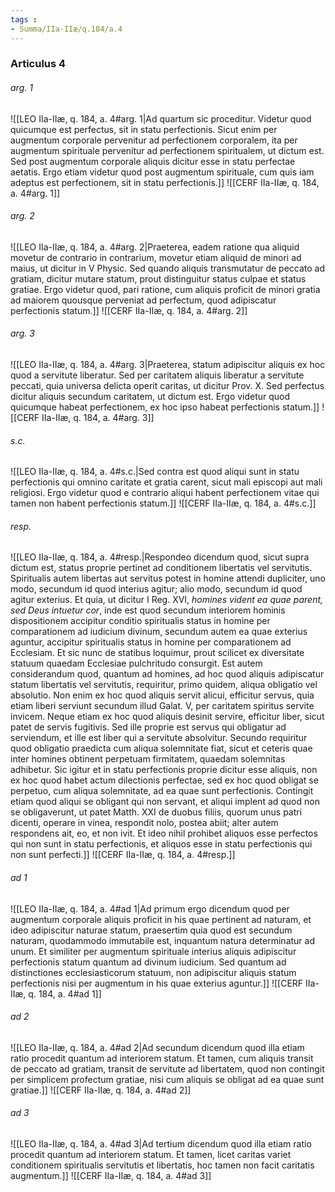 ```yaml
---
tags : 
- Summa/IIa-IIæ/q.184/a.4
---
```


### Articulus 4

###### arg. 1
![[LEO IIa-IIæ, q. 184, a. 4#arg. 1|Ad quartum sic proceditur. Videtur quod quicumque est perfectus, sit in statu perfectionis. Sicut enim per augmentum corporale pervenitur ad perfectionem corporalem, ita per augmentum spirituale pervenitur ad perfectionem spiritualem, ut dictum est. Sed post augmentum corporale aliquis dicitur esse in statu perfectae aetatis. Ergo etiam videtur quod post augmentum spirituale, cum quis iam adeptus est perfectionem, sit in statu perfectionis.]]
![[CERF IIa-IIæ, q. 184, a. 4#arg. 1]]

###### arg. 2
![[LEO IIa-IIæ, q. 184, a. 4#arg. 2|Praeterea, eadem ratione qua aliquid movetur de contrario in contrarium, movetur etiam aliquid de minori ad maius, ut dicitur in V Physic. Sed quando aliquis transmutatur de peccato ad gratiam, dicitur mutare statum, prout distinguitur status culpae et status gratiae. Ergo videtur quod, pari ratione, cum aliquis proficit de minori gratia ad maiorem quousque perveniat ad perfectum, quod adipiscatur perfectionis statum.]]
![[CERF IIa-IIæ, q. 184, a. 4#arg. 2]]

###### arg. 3
![[LEO IIa-IIæ, q. 184, a. 4#arg. 3|Praeterea, statum adipiscitur aliquis ex hoc quod a servitute liberatur. Sed per caritatem aliquis liberatur a servitute peccati, quia universa delicta operit caritas, ut dicitur Prov. X. Sed perfectus dicitur aliquis secundum caritatem, ut dictum est. Ergo videtur quod quicumque habeat perfectionem, ex hoc ipso habeat perfectionis statum.]]
![[CERF IIa-IIæ, q. 184, a. 4#arg. 3]]

###### s.c.
![[LEO IIa-IIæ, q. 184, a. 4#s.c.|Sed contra est quod aliqui sunt in statu perfectionis qui omnino caritate et gratia carent, sicut mali episcopi aut mali religiosi. Ergo videtur quod e contrario aliqui habent perfectionem vitae qui tamen non habent perfectionis statum.]]
![[CERF IIa-IIæ, q. 184, a. 4#s.c.]]

###### resp.
![[LEO IIa-IIæ, q. 184, a. 4#resp.|Respondeo dicendum quod, sicut supra dictum est, status proprie pertinet ad conditionem libertatis vel servitutis. Spiritualis autem libertas aut servitus potest in homine attendi dupliciter, uno modo, secundum id quod interius agitur; alio modo, secundum id quod agitur exterius. Et quia, ut dicitur I Reg. XVI, *homines vident ea quae parent, sed Deus intuetur cor*, inde est quod secundum interiorem hominis dispositionem accipitur conditio spiritualis status in homine per comparationem ad iudicium divinum, secundum autem ea quae exterius aguntur, accipitur spiritualis status in homine per comparationem ad Ecclesiam. Et sic nunc de statibus loquimur, prout scilicet ex diversitate statuum quaedam Ecclesiae pulchritudo consurgit. Est autem considerandum quod, quantum ad homines, ad hoc quod aliquis adipiscatur statum libertatis vel servitutis, requiritur, primo quidem, aliqua obligatio vel absolutio. Non enim ex hoc quod aliquis servit alicui, efficitur servus, quia etiam liberi serviunt secundum illud Galat. V, per caritatem spiritus servite invicem. Neque etiam ex hoc quod aliquis desinit servire, efficitur liber, sicut patet de servis fugitivis. Sed ille proprie est servus qui obligatur ad serviendum, et ille est liber qui a servitute absolvitur. Secundo requiritur quod obligatio praedicta cum aliqua solemnitate fiat, sicut et ceteris quae inter homines obtinent perpetuam firmitatem, quaedam solemnitas adhibetur. Sic igitur et in statu perfectionis proprie dicitur esse aliquis, non ex hoc quod habet actum dilectionis perfectae, sed ex hoc quod obligat se perpetuo, cum aliqua solemnitate, ad ea quae sunt perfectionis. Contingit etiam quod aliqui se obligant qui non servant, et aliqui implent ad quod non se obligaverunt, ut patet Matth. XXI de duobus filiis, quorum unus patri dicenti, operare in vinea, respondit nolo, postea abiit; alter autem respondens ait, eo, et non ivit. Et ideo nihil prohibet aliquos esse perfectos qui non sunt in statu perfectionis, et aliquos esse in statu perfectionis qui non sunt perfecti.]]
![[CERF IIa-IIæ, q. 184, a. 4#resp.]]

###### ad 1
![[LEO IIa-IIæ, q. 184, a. 4#ad 1|Ad primum ergo dicendum quod per augmentum corporale aliquis proficit in his quae pertinent ad naturam, et ideo adipiscitur naturae statum, praesertim quia quod est secundum naturam, quodammodo immutabile est, inquantum natura determinatur ad unum. Et similiter per augmentum spirituale interius aliquis adipiscitur perfectionis statum quantum ad divinum iudicium. Sed quantum ad distinctiones ecclesiasticorum statuum, non adipiscitur aliquis statum perfectionis nisi per augmentum in his quae exterius aguntur.]]
![[CERF IIa-IIæ, q. 184, a. 4#ad 1]]

###### ad 2
![[LEO IIa-IIæ, q. 184, a. 4#ad 2|Ad secundum dicendum quod illa etiam ratio procedit quantum ad interiorem statum. Et tamen, cum aliquis transit de peccato ad gratiam, transit de servitute ad libertatem, quod non contingit per simplicem profectum gratiae, nisi cum aliquis se obligat ad ea quae sunt gratiae.]]
![[CERF IIa-IIæ, q. 184, a. 4#ad 2]]

###### ad 3
![[LEO IIa-IIæ, q. 184, a. 4#ad 3|Ad tertium dicendum quod illa etiam ratio procedit quantum ad interiorem statum. Et tamen, licet caritas variet conditionem spiritualis servitutis et libertatis, hoc tamen non facit caritatis augmentum.]]
![[CERF IIa-IIæ, q. 184, a. 4#ad 3]]

